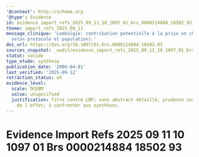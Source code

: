 ```yaml
---
'@context': http://schema.org
'@type': Evidence
id: evidence_import_refs_2025_09_11_10_1097_01_brs_0000214884_18502_93
theme: import_refs_2025_09_11
message_clinique: 'Lombalgie: contribution potentielle à la prise en charge (interprétation
  selon protocole et population).'
doi_url: https://doi.org/10.1097/01.brs.0000214884.18502.93
sources_snapshot: _audit/evidence_import_refs_2025_09_11_10_1097_01_brs_0000214884_18502_93.json
statut: valide
type_etude: synthese
publication_date: '2006-04-01'
last_verified: '2025-09-12'
retraction_status: ok
evidence_level:
  scale: OCEBM
  value: unspecified
  justification: Titre centré LBP; sans abstract détaillé, prudence sur l'ampleur
    de l'effet; à confronter aux synthèses.
---
```

# Evidence Import Refs 2025 09 11 10 1097 01 Brs 0000214884 18502 93

